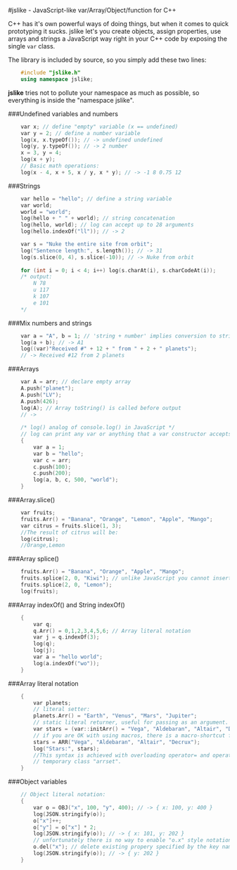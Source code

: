 #jslike - JavaScript-like var/Array/Object/function for C++

C++ has it's own powerful ways of doing things, but when it comes to quick prototyping it sucks. jslike let's you create objects, assign properties, use arrays and strings a JavaScript way right in your C++ code by exposing the single `var` class.


The library is included by source, so you simply add these two lines:
```cpp
	#include "jslike.h"
	using namespace jslike;
```
**jslike** tries not to pollute your namespace as much as possible, so
 everything is inside the "namespace jslike".

	
###Undefined variables and numbers

```cpp
	var x; // define "empty" variable (x == undefined)
	var y = 2; // define a number variable
	log(x, x.typeOf()); // -> undefined undefined
	log(y, y.typeOf()); // -> 2 number
	x = 3, y = 4;
	log(x + y);
	// Basic math operations:
	log(x - 4, x + 5, x / y, x * y); // -> -1 8 0.75 12
```


###Strings
```cpp
	var hello = "hello"; // define a string variable
	var world;
	world = "world";
	log(hello + " " + world); // string concatenation
	log(hello, world); // log can accept up to 28 arguments
	log(hello.indexOf("ll")); // -> 2

	var s = "Nuke the entire site from orbit";
	log("Sentence length:", s.length()); // -> 31
	log(s.slice(0, 4), s.slice(-10)); // -> Nuke from orbit
	
	for (int i = 0; i < 4; i++) log(s.charAt(i), s.charCodeAt(i));
	/* output:
		N 78 
		u 117 
		k 107 
		e 101 
	*/
```

###Mix numbers and strings
```cpp	
	var a = "A", b = 1; // 'string + number' implies conversion to string
	log(a + b); // -> A1
	log((var)"Received #" + 12 + " from " + 2 + " planets");
	// -> Received #12 from 2 planets
```
	
###Arrays
```cpp
	var A = arr; // declare empty array
	A.push("planet");
	A.push("LV");
	A.push(426);
	log(A); // Array toString() is called before output
	// -> 
	
	/* log() analog of console.log() in JavaScript */
	// log can print any var or anything that a var constructor accepts.
	{
		var a = 1;
		var b = "hello";
		var c = arr;
		c.push(100);
		c.push(200);
		log(a, b, c, 500, "world");
	}
```
	
###Array.slice()
```cpp
	var fruits;
	fruits.Arr() = "Banana", "Orange", "Lemon", "Apple", "Mango";
	var citrus = fruits.slice(1, 3);
	//The result of citrus will be:
	log(citrus);
	//Orange,Lemon
```

###Array splice()

```cpp
	fruits.Arr() = "Banana", "Orange", "Apple", "Mango";
	fruits.splice(2, 0, "Kiwi"); // unlike JavaScript you cannot insert more than one item here.
	fruits.splice(2, 0, "Lemon");
	log(fruits);
```
	
###Array indexOf() and String indexOf()
```cpp
	{
		var q;
		q.Arr() = 0,1,2,3,4,5,6; // Array literal notation
		var j = q.indexOf(3);
		log(q);
		log(j);
		var a = "hello world";
		log(a.indexOf("wo"));
	}
```	

###Array literal notation

```cpp
	{
		var planets;
		// literal setter:
		planets.Arr() = "Earth", "Venus", "Mars", "Jupiter";
		// static literal returner, useful for passing as an argument.
		var stars = (var::initArr() = "Vega", "Aldebaran", "Altair", "Decrux");
		// if you are OK with using macros, there is a macro-shortcut for the above:
		stars = ARR("Vega", "Aldebaran", "Altair", "Decrux");
		log("Stars:", stars);
		//This syntax is achieved with overloading operator= and operator, for a
		// temporary class "arrset".
	}
```
	
###Object variables

```cpp
	// Object literal notation:
	{
		var o = OBJ("x", 100, "y", 400); // -> { x: 100, y: 400 } 
		log(JSON.stringify(o));
		o["x"]++;
		o["y"] = o["x"] * 2;
		log(JSON.stringify(o)); // -> { x: 101, y: 202 }
		// unfortunately there is no way to enable "o.x" style notation in C++ 
		o.del("x"); // delete existing propery specified by the key name
		log(JSON.stringify(o)); // -> { y: 202 }
	}
	
```


